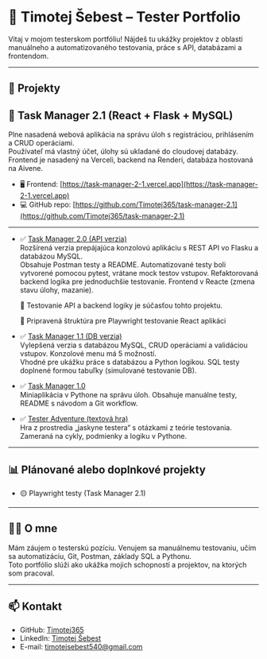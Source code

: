 # 🧪 Timotej Šebest – Tester Portfolio

Vitaj v mojom testerskom portfóliu!
Nájdeš tu ukážky projektov z oblasti manuálneho a automatizovaného testovania, práce s API, databázami a frontendom.

---

## 📁 Projekty

## 📌 Task Manager 2.1 (React + Flask + MySQL)

Plne nasadená webová aplikácia na správu úloh s registráciou, prihlásením a CRUD operáciami.  
Používateľ má vlastný účet, úlohy sú ukladané do cloudovej databázy.  
Frontend je nasadený na Verceli, backend na Renderi, databáza hostovaná na Aivene.

- 🖥️ Frontend: [https://task-manager-2-1.vercel.app](https://task-manager-2-1.vercel.app)
- 💻 GitHub repo: [https://github.com/Timotej365/task-manager-2.1](https://github.com/Timotej365/task-manager-2.1)

---

- ✅ [Task Manager 2.0 (API verzia)](https://github.com/Timotej365/TASK_MANAGER-2.0)  
  Rozšírená verzia prepájajúca konzolovú aplikáciu s REST API vo Flasku a databázou MySQL.  
  Obsahuje Postman testy a README. Automatizované testy boli vytvorené pomocou pytest, vrátane mock testov vstupov.
  Refaktorovaná backend logika pre jednoduchšie testovanie.
  Frontend v Reacte (zmena stavu úlohy, mazanie).
  
   🧪 Testovanie API a backend logiky je súčasťou tohto projektu.
 
   🧪 Pripravená štruktúra pre Playwright testovanie React aplikáci

- ✅ [Task Manager 1.1 (DB verzia)](https://github.com/Timotej365/task-manager-1.1)  
  Vylepšená verzia s databázou MySQL, CRUD operáciami a validáciou vstupov. Konzolové menu má 5 možností.  
  Vhodné pre ukážku práce s databázou a Python logikou. SQL testy doplnené formou tabuľky (simulované testovanie DB).

- ✅ [Task Manager 1.0](https://github.com/Timotej365/task-manager-1.0)  
  Miniaplikácia v Pythone na správu úloh. Obsahuje manuálne testy, README s návodom a Git workflow.


- ✅ [Tester Adventure (textová hra)](https://github.com/Timotej365/TESTER-ADVENTURE)  
  Hra z prostredia „jaskyne testera“ s otázkami z teórie testovania. Zameraná na cykly, podmienky a logiku v Pythone.

---

## 📊 Plánované alebo doplnkové projekty

- 🟡 Playwright testy (Task Manager 2.1)

---

## 👨‍💻 O mne

Mám záujem o testerskú pozíciu. Venujem sa manuálnemu testovaniu, učím sa automatizáciu, Git, Postman, základy SQL a Pythonu.  
Toto portfólio slúži ako ukážka mojich schopností a projektov, na ktorých som pracoval.

---

## 📫 Kontakt

- GitHub: [Timotej365](https://github.com/Timotej365)
- LinkedIn: [Timotej Šebest](https://www.linkedin.com/in/timotej-šebest-94b513356/)
- E-mail: [timotejsebest540@gmail.com](mailto:timotejsebest540@gmail.com)
